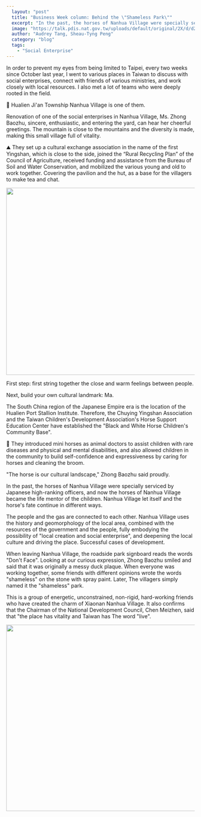 ```yaml
---
  layout: "post"
  title: "Business Week column: Behind the \"Shameless Park\""
  excerpt: "In the past, the horses of Nanhua Village were specially serviced by Japanese high-ranking officers, and now the horses of Nanhua Village became the life mentor of the children."
  image: "https://talk.pdis.nat.gov.tw/uploads/default/original/2X/d/d26bf4ab9acae71c91fbc4ae5b3f434f04df373a.jpg"
  author: "Audrey Tang, Sheau-Tyng Peng"
  category: "blog"
  tags: 
    - "Social Enterprise"
---
```



In order to prevent my eyes from being limited to Taipei, every two weeks since October last year, I went to various places in Taiwan to discuss with social enterprises, connect with friends of various ministries, and work closely with local resources. I also met a lot of teams who were deeply rooted in the field. 

💮 Hualien Ji&#39;an Township Nanhua Village is one of them. 

Renovation of one of the social enterprises in Nanhua Village, Ms. Zhong Baozhu, sincere, enthusiastic, and entering the yard, can hear her cheerful greetings. The mountain is close to the mountains and the diversity is made, making this small village full of vitality. 

⛰ They set up a cultural exchange association in the name of the first Yingshan, which is close to the side, joined the “Rural Recycling Plan” of the Council of Agriculture, received funding and assistance from the Bureau of Soil and Water Conservation, and mobilized the various young and old to work together. Covering the pavilion and the hut, as a base for the villagers to make tea and chat. 

 <center><img src="https://talk.pdis.nat.gov.tw/uploads/default/optimized/2X/f/f1a6f4e16c5f911c8f09004d9e11e18dc8ce7a3a_1_666x500.jpg" width="666" height="500"></center> 

First step: first string together the close and warm feelings between people. 

 Next, build your own cultural landmark: Ma. 

The South China region of the Japanese Empire era is the location of the Hualien Port Stallion Institute. Therefore, the Chuying Yingshan Association and the Taiwan Children&#39;s Development Association&#39;s Horse Support Education Center have established the &quot;Black and White Horse Children&#39;s Community Base&quot;. 

🚸 They introduced mini horses as animal doctors to assist children with rare diseases and physical and mental disabilities, and also allowed children in the community to build self-confidence and expressiveness by caring for horses and cleaning the broom. 

 &quot;The horse is our cultural landscape,&quot; Zhong Baozhu said proudly. 

 In the past, the horses of Nanhua Village were specially serviced by Japanese high-ranking officers, and now the horses of Nanhua Village became the life mentor of the children. Nanhua Village let itself and the horse&#39;s fate continue in different ways. 

The people and the gas are connected to each other. Nanhua Village uses the history and geomorphology of the local area, combined with the resources of the government and the people, fully embodying the possibility of &quot;local creation and social enterprise&quot;, and deepening the local culture and driving the place. Successful cases of development. 

 When leaving Nanhua Village, the roadside park signboard reads the words &quot;Don&#39;t Face&quot;. Looking at our curious expression, Zhong Baozhu smiled and said that it was originally a messy duck plaque. When everyone was working together, some friends with different opinions wrote the words &quot;shameless&quot; on the stone with spray paint. Later, The villagers simply named it the &quot;shameless&quot; park. 

This is a group of energetic, unconstrained, non-rigid, hard-working friends who have created the charm of Xiaonan Nanhua Village. It also confirms that the Chairman of the National Development Council, Chen Meizhen, said that &quot;the place has vitality and Taiwan has The word &quot;live&quot;. 

 <center><img src="https://talk.pdis.nat.gov.tw/uploads/default/original/2X/d/d26bf4ab9acae71c91fbc4ae5b3f434f04df373a.jpg" width="690" height="498"></center> 
